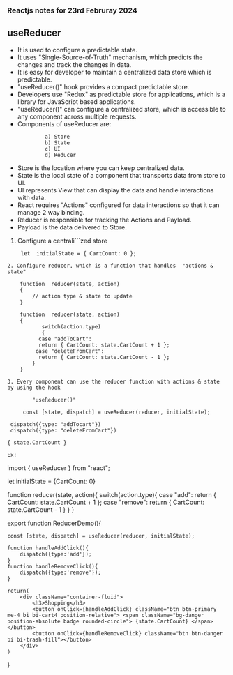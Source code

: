 ### Reactjs notes for 23rd Februray 2024

## useReducer

- It is used to configure a predictable state.
- It uses "Single-Source-of-Truth" mechanism, which predicts the changes and track the changes in data.
- It is easy for developer to maintain a centralized data store which is predictable.
- "useReducer()" hook provides a compact predictable store.
- Developers use "Redux" as predictable store for applications, which is a library for JavaScript based applications.
- "useReducer()" can configure a centralized store, which is accessible to any component across multiple requests.
- Components of useReducer are:
```
            a) Store
            b) State
            c) UI
            d) Reducer
```
- Store is the location where you can keep centralized data.
- State is the local state of a component that transports data from store to UI.
- UI represents View that can display the data and handle interactions with data.
- React requires "Actions" configured for data interactions so that it can manage 2 way binding.
- Reducer is responsible for tracking the Actions and Payload.
- Payload is the data delivered to Store.

1. Configure a centrali```zed store

        let  initialState = { CartCount: 0 };
```
2. Configure reducer, which is a function that handles  "actions & state"
```
        function  reducer(state, action)
        {
            // action type & state to update
        }
       
        function  reducer(state, action)
        {
               switch(action.type)
               {
              case "addToCart":
              return { CartCount: state.CartCount + 1 };
             case "deleteFromCart":
              return { CartCount: state.CartCount - 1 };
            }
        }
   ```
3. Every component can use the reducer function with actions & state by using the hook
```       
            "useReducer()"

         const [state, dispatch] = useReducer(reducer, initialState);

     dispatch({type: "addTocart"})
     dispatch({type: "deleteFromCart"})

    { state.CartCount }

```
Ex:
```
import { useReducer } from "react";

let initialState = {CartCount: 0}

function reducer(state, action){
    switch(action.type){
         case "add":
         return { CartCount: state.CartCount + 1 };
         case "remove":
         return { CartCount: state.CartCount - 1 }
    }
}

export function ReducerDemo(){

    const [state, dispatch] = useReducer(reducer, initialState);

    function handleAddClick(){
        dispatch({type:'add'});
    }
    function handleRemoveClick(){
        dispatch({type:'remove'});
    }

    return(
        <div className="container-fluid">
            <h3>Shopping</h3>
            <button onClick={handleAddClick} className="btn btn-primary me-4 bi bi-cart4 position-relative"> <span className="bg-danger position-absolute badge rounded-circle"> {state.CartCount} </span> </button>
            <button onClick={handleRemoveClick} className="btn btn-danger bi bi-trash-fill"></button>
        </div>
    )
}
```